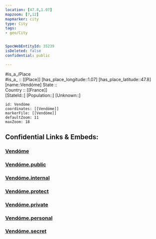 ```yaml
---
location: [47.8,1.07] 
mapzoom: [7,12] 
mapmarker: city 
type: City
tags:
- geo/City


SpocWebEntityId: 35239
isDeleted: false
confidential: public

---
```

#is_a_/Place  
#is_a_ :: [[Place]] 
[has_place_longitude::1.07] 
[has_place_latitude::47.8] 
[name::Vendóme] 
State ::  
Country :: [[France]]  
[StateId::] 
[Population::] 
[Unknown::] 


```leaflet
id: Vendóme
coordinates: [[Vendóme]] 
markerFile: [[Vendóme]] 
defaultZoom: 11 
maxZoom: 18
```


## Confidential Links & Embeds: 

### [Vendóme](/_Standards/Earth/Continent/Europe/Europe~West/France/regions~France/Val_de_Loire/departments~Val_de_Loire/Loir-et-Cher/communes~Loir-et-Cher/Vendôme/cities~Vendôme/Vendóme.md) 

### [Vendóme.public](/_public/Earth/Continent/Europe/Europe~West/France/regions~France/Val_de_Loire/departments~Val_de_Loire/Loir-et-Cher/communes~Loir-et-Cher/Vendôme/cities~Vendôme/Vendóme.public.md) 

### [Vendóme.internal](/_internal/Earth/Continent/Europe/Europe~West/France/regions~France/Val_de_Loire/departments~Val_de_Loire/Loir-et-Cher/communes~Loir-et-Cher/Vendôme/cities~Vendôme/Vendóme.internal.md) 

### [Vendóme.protect](/_protect/Earth/Continent/Europe/Europe~West/France/regions~France/Val_de_Loire/departments~Val_de_Loire/Loir-et-Cher/communes~Loir-et-Cher/Vendôme/cities~Vendôme/Vendóme.protect.md) 

### [Vendóme.private](/_private/Earth/Continent/Europe/Europe~West/France/regions~France/Val_de_Loire/departments~Val_de_Loire/Loir-et-Cher/communes~Loir-et-Cher/Vendôme/cities~Vendôme/Vendóme.private.md) 

### [Vendóme.personal](/_personal/Earth/Continent/Europe/Europe~West/France/regions~France/Val_de_Loire/departments~Val_de_Loire/Loir-et-Cher/communes~Loir-et-Cher/Vendôme/cities~Vendôme/Vendóme.personal.md) 

### [Vendóme.secret](/_secret/Earth/Continent/Europe/Europe~West/France/regions~France/Val_de_Loire/departments~Val_de_Loire/Loir-et-Cher/communes~Loir-et-Cher/Vendôme/cities~Vendôme/Vendóme.secret.md)

